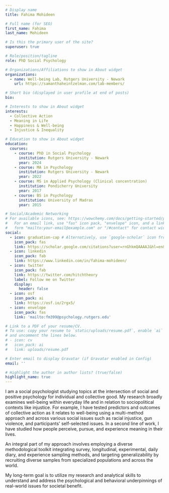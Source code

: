 ```yaml
---
# Display name
title: Fahima Mohideen

# Full name (for SEO)
first_name: Fahima
last_name: Mohideen

# Is this the primary user of the site?
superuser: true

# Role/position/tagline
role: PhD Social Psychology

# Organizations/Affiliations to show in About widget
organizations:
  - name: Well-being Lab, Rutgers University - Newark
    url: https://samanthaheintzelman.com/lab-members/

# Short bio (displayed in user profile at end of posts)
bio: 

# Interests to show in About widget
interests:
  - Collective Action
  - Meaning in Life
  - Happiness & Well-being
  - Injustice & Inequality

# Education to show in About widget
education:
  courses:
    - course: PhD in Social Psychology
      institution: Rutgers University - Newark
      year: 2024
    - course: MA in Psychology
      institution: Rutgers University - Newark
      year: 2022
    - course: MS in Applied Psychology (Clinical concentration)
      institution: Pondicherry University
      year: 2017
    - course: BS in Psychology
      institution: University of Madras
      year: 2015

# Social/Academic Networking
# For available icons, see: https://wowchemy.com/docs/getting-started/page-builder/#icons
#   For an email link, use "fas" icon pack, "envelope" icon, and a link in the
#   form "mailto:your-email@example.com" or "/#contact" for contact widget.
social:
  - icon: graduation-cap # Alternatively, use `google-scholar` icon from `ai` icon pack
    icon_pack: fas
    link: https://scholar.google.com/citations?user=rnGhkmQAAAAJ&hl=en&oi=ao
  - icon: linkedin
    icon_pack: fab
    link: https://www.linkedin.com/in/fahima-mohideen/
  - icon: twitter
    icon_pack: fab
    link: https://twitter.com/hitchtheory
    label: Follow me on Twitter
    display:
      header: false
  - icon: osf
    icon_pack: ai
    link: https://osf.io/2rgx5/
  - icon: envelope
    icon_pack: fas
    link: 'mailto:fm399@psychology.rutgers.edu'

# Link to a PDF of your resume/CV.
# To use: copy your resume to `static/uploads/resume.pdf`, enable `ai` icons in `params.yaml`,
# and uncomment the lines below.
# - icon: cv
#   icon_pack: ai
#   link: uploads/resume.pdf

# Enter email to display Gravatar (if Gravatar enabled in Config)
email: ''

# Highlight the author in author lists? (true/false)
highlight_name: true
---
```


I am a social psychologist studying topics at the intersection of social and positive psychology for individual and collective good. My research broadly examines well-being within everyday life and in relation to sociopolitical contexts like injustice. For example, I have tested predictors and outcomes of collective action as it relates to well-being using a multi-method approach and across various social issues such as racial injustice, gun violence, and participants' self-selected issues. In a second line of work, I have studied how people perceive, pursue, and experience meaning in their lives. 

An integral part of my approach involves employing a diverse methodological toolkit integrating survey, longitudinal, experimental, daily diary, and experience sampling methods, and targeting generalizability by recruiting diverse samples from specialized populations and across the world. 

My long-term goal is to utilize my research and analytical skills to understand and address the psychological and behavioral underpinnings of real-world issues for societal benefit.

